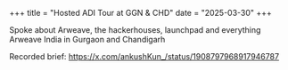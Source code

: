 +++
title = "Hosted ADI Tour at GGN & CHD"
date = "2025-03-30"
+++

Spoke about Arweave, the hackerhouses, launchpad and everything Arweave India in Gurgaon and Chandigarh

Recorded brief: https://x.com/ankushKun_/status/1908797968917946787

